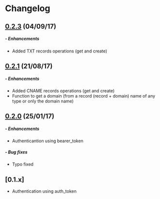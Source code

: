 # Changelog

## [0.2.3](https://github.com/globocom/globodns-client-ruby/releases/tag/v0.2.3) (04/09/17)
##### - Enhancements
 * Added TXT records operations (get and create)

## [0.2.1](https://github.com/globocom/globodns-client-ruby/releases/tag/v0.2.1) (21/08/17)
##### - Enhancements
 * Added CNAME records operations (get and create)
 * Function to get a domain (from a record (record + domain) name of any type or only the domain name)

## [0.2.0](https://github.com/globocom/globodns-client-ruby/releases/tag/v0.2.0) (25/01/17)
##### - Enhancements
 * Authenticantion using bearer_token
##### - Bug fixes
 * Typo fixed



## [0.1.x]
*  Authentication using auth_token
